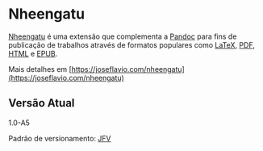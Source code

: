 # Nheengatu

[Nheengatu] é uma extensão que complementa a [Pandoc] para fins de publicação de trabalhos através de formatos populares como [LaTeX], [PDF], [HTML] e [EPUB].

Mais detalhes em [https://joseflavio.com/nheengatu](https://joseflavio.com/nheengatu)

## Versão Atual

1.0-A5

Padrão de versionamento: [JFV](https://joseflavio.com/jfv)

[EPUB]: https://pt.wikipedia.org/wiki/EPUB
[HTML]: https://www.w3schools.com/html/html_intro.asp
[LaTeX]: https://pt.wikipedia.org/wiki/LaTeX
[Pandoc]: https://pandoc.org/MANUAL.html#pandocs-markdown
[PDF]: https://pt.wikipedia.org/wiki/Portable_Document_Format
[Nheengatu]: https://joseflavio.com/nheengatu/
